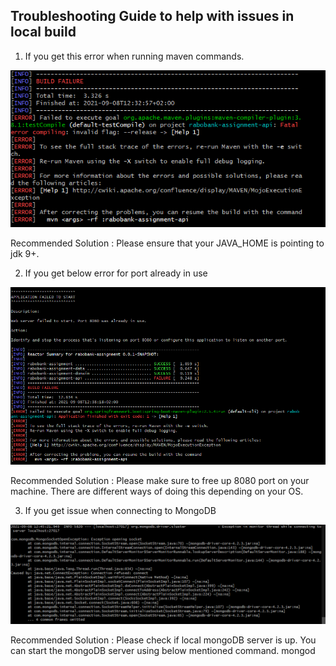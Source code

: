 ## Troubleshooting Guide to help with issues in local build

1. If you get this error when running maven commands. 

![img.png](img.png)

   Recommended Solution : Please ensure that your JAVA_HOME is pointing to jdk 9+.
   
2. If you get below error for port already in use

![img_1.png](img_1.png)

   Recommended Solution : Please make sure to free up 8080 port on your machine. There are different ways of doing this depending on your OS.
   
3. If you get issue when connecting to MongoDB 

![img_2.png](img_2.png)

   Recommended Solution : Please check if local mongoDB server is up. You can start the mongoDB server using below mentioned command.
   mongod